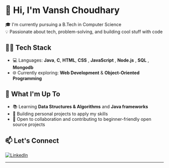 # 👋 Hi, I'm Vansh Choudhary

🎓 I'm currently pursuing a B.Tech in Computer Science  
💡 Passionate about tech, problem-solving, and building cool stuff with code

## 🧑‍💻 Tech Stack
- 💻 Languages: **Java**, **C**, **HTML**, **CSS** , **JavaScript** , **Node.js** , **SQL** , **Mongodb**
- 🌐 Currently exploring: **Web Development** & **Object-Oriented Programming**

## 🚀 What I'm Up To
- 📚 Learning **Data Structures & Algorithms** and **Java frameworks**
- 🔧 Building personal projects to apply my skills
- 🤝 Open to collaboration and contributing to beginner-friendly open source projects

## 📫 Let's Connect
[![LinkedIn](https://img.shields.io/badge/LinkedIn-blue?logo=linkedin&style=for-the-badge)](https://www.linkedin.com/in/vansh-choudhary-3a1142334)

---

